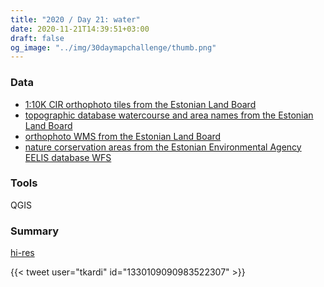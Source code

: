 ```yaml
---
title: "2020 / Day 21: water"
date: 2020-11-21T14:39:51+03:00
draft: false
og_image: "../img/30daymapchallenge/thumb.png"
---
```

### Data
- [1:10K CIR orthophoto tiles from the Estonian Land Board](https://geoportaal.maaamet.ee/eng/Maps-and-Data/Orthophotos/Download-Orthophotos-p662.html)
- [topographic database watercourse and area names from the Estonian Land Board](https://geoportaal.maaamet.ee/eng/Spatial-Data/Estonian-Topographic-Database-p305.html)
- [orthophoto WMS from the Estonian Land Board](https://geoportaal.maaamet.ee/eng/Services/Public-WMS-Service-p346.html)
- [nature corservation areas from the Estonian Environmental Agency EELIS database WFS](https://gsavalik.envir.ee/geoserver/eelis/ows?service=wfs&version=2.0.0&request=GetCapabilities)

### Tools
QGIS

### Summary
[hi-res](https://tkardi.ee/writeup/img/30daymapchallenge/day-21-water.png)

{{< tweet user="tkardi" id="1330109090983522307" >}}
